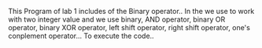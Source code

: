 This Program of lab 1 includes of the Binary operator..
In the we use to work with two integer value and we use binary,
AND operator,
binary OR operator,
binary XOR operator,
left shift operator,
right shift operator,
one's conplement operator...
To execute the code..
